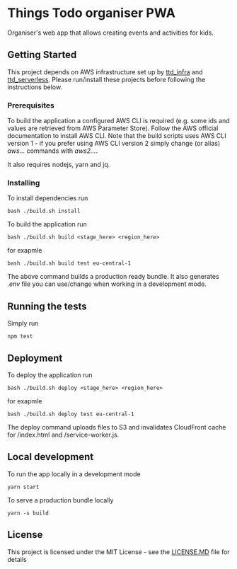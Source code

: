 # Things Todo organiser PWA

Organiser's web app that allows creating events and activities for kids.

## Getting Started

This project depends on AWS infrastructure set up by [ttd_infra](https://github.com/mjedrasz/ttd_infra) and [ttd_serverless](https://github.com/mjedrasz/ttd_infra). Please run/install these projects before following the instructions below.

### Prerequisites

To build the application a configured AWS CLI is required (e.g. some ids and values are retrieved from AWS Parameter Store). Follow the AWS official documentation to install AWS CLI. Note that the build scripts uses AWS CLI version 1 - if you prefer using AWS CLI version 2 simply change (or alias) *aws...* commands with *aws2...*. 

It also requires nodejs, yarn and jq.

### Installing

To install dependencies run

```
bash ./build.sh install
```

To build the application run
```
bash ./build.sh build <stage_here> <region_here>
```

for exapmle
```
bash ./build.sh build test eu-central-1
```

The above command builds a production ready bundle. It also generates *.env* file you can use/change when working in a development mode.

## Running the tests

Simply run

```
npm test
```

## Deployment


To deploy the application run
```
bash ./build.sh deploy <stage_here> <region_here>
```

for exapmle
```
bash ./build.sh deploy test eu-central-1
```

The deploy command uploads files to S3 and invalidates CloudFront cache for /index.html and /service-worker.js.

## Local development

To run the app locally in a development mode

```
yarn start
```

To serve a production bundle locally
```
yarn -s build
```

## License

This project is licensed under the MIT License - see the [LICENSE.MD](LICENSE.MD) file for details

